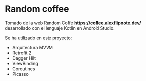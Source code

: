 # Random coffee



Tomado de la web Random Coffe **https://coffee.alexflipnote.dev/** desarrollado con el lenguaje Kotlin en Android Studio.


Se ha utilizado en este proyecto:
- Arquitectura MVVM
- Retrofit 2
- Dagger Hilt
- ViewBinding
- Coroutines
- Picasso
